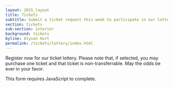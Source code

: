 ```yaml
---
layout: 2015_layout
title: Tickets
subtitle: Submit a ticket request this week to participate in our lottery for SRCCON 2016 tickets.
section: tickets
sub-section: interior
background: tickets
byline: Alyson Hurt
permalink: /tickets/lottery/index.html
---
```

Register now for our ticket lottery. Please note that, if selected, you may purchase one ticket and that ticket is non-transferrable. May the odds be ever in your favor.

<!--
  If possible, insert the following lines into your <head>.
-->

<script>window.jQuery || document.write('<script src="//code.jquery.com/jquery-2.2.3.min.js"><\/script>')</script>

<link href="//d3q1ytufopwvkq.cloudfront.net/0/formrenderer.css" rel="stylesheet" />
<script src="//d3q1ytufopwvkq.cloudfront.net/0/formrenderer.js"></script>

<!-- Insert everything below in the <body>. -->

<form data-formrenderer>This form requires JavaScript to complete.</form>

<script>
  // Uncomment this line and set it to the CSS class that your website uses for buttons:
  // FormRenderer.BUTTON_CLASS = '';

  new FormRenderer({
    "project_id":"KLyDhmyaa7zSiQJn",
    "afterSubmit": "/tickets/lottery/thanks"
    });
</script>
